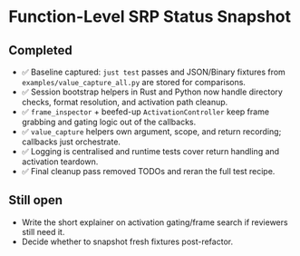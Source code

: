 # Function-Level SRP Status Snapshot

## Completed
- ✅ Baseline captured: `just test` passes and JSON/Binary fixtures from `examples/value_capture_all.py` are stored for comparisons.
- ✅ Session bootstrap helpers in Rust and Python now handle directory checks, format resolution, and activation path cleanup.
- ✅ `frame_inspector` + beefed-up `ActivationController` keep frame grabbing and gating logic out of the callbacks.
- ✅ `value_capture` helpers own argument, scope, and return recording; callbacks just orchestrate.
- ✅ Logging is centralised and runtime tests cover return handling and activation teardown.
- ✅ Final cleanup pass removed TODOs and reran the full test recipe.

## Still open
- Write the short explainer on activation gating/frame search if reviewers still need it.
- Decide whether to snapshot fresh fixtures post-refactor.
